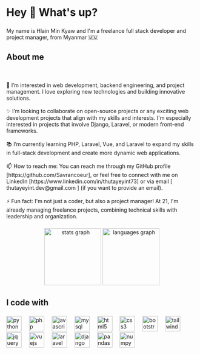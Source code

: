 <h1 align="left">Hey 👋 What's up?</h1>

###

<p align="left">My name is Hlain Min Kyaw and I'm a freelance full stack developer and project manager, from Myanmar 🇲🇲</p>

###

<h2 align="left">About me</h2>

###

<br clear="both">

<p align="left">👀 I’m interested in web development, backend engineering, and project management. I love exploring new technologies and building innovative solutions.<br><br>✨ I’m looking to collaborate on open-source projects or any exciting web development projects that align with my skills and interests. I'm especially interested in projects that involve Django, Laravel, or modern front-end frameworks.<br><br>📚 I’m currently learning PHP, Laravel, Vue, and Laravel to expand my skills in full-stack development and create more dynamic web applications.<br><br>📫 How to reach me: You can reach me through my GitHub profile [https://github.com/Savrancoeur], or feel free to connect with me on LinkedIn [https://www.linkedin.com/in/thutayeyint73] or via email [ thutayeyint.dev@gmail.com ] (if you want to provide an email).<br><br>⚡ Fun fact: I'm not just a coder, but also a project manager! At 21, I'm already managing freelance projects, combining technical skills with leadership and organization.</p>

###

<div align="center">
  <img src="https://github-readme-stats.vercel.app/api?username=HlaingMinKyaw&hide_title=false&hide_rank=false&show_icons=true&include_all_commits=true&count_private=true&disable_animations=false&theme=dracula&locale=en&hide_border=false" height="150" alt="stats graph"  />
  <img src="https://github-readme-stats.vercel.app/api/top-langs?username=HlaingMinKyaw&locale=en&hide_title=false&layout=compact&card_width=320&langs_count=5&theme=dracula&hide_border=false" height="150" alt="languages graph"  />
</div>

###

<h2 align="left">I code with</h2>

###

<div align="left">
  <img src="https://skillicons.dev/icons?i=py" height="40" alt="python logo"  />
  <img width="12" />
  <img src="https://skillicons.dev/icons?i=php" height="40" alt="php logo"  />
  <img width="12" />
  <img src="https://skillicons.dev/icons?i=js" height="40" alt="javascript logo"  />
  <img width="12" />
  <img src="https://skillicons.dev/icons?i=mysql" height="40" alt="mysql logo"  />
  <img width="12" />
  <img src="https://skillicons.dev/icons?i=html" height="40" alt="html5 logo"  />
  <img width="12" />
  <img src="https://skillicons.dev/icons?i=css" height="40" alt="css3 logo"  />
  <img width="12" />
  <img src="https://skillicons.dev/icons?i=bootstrap" height="40" alt="bootstrap logo"  />
  <img width="12" />
  <img src="https://skillicons.dev/icons?i=tailwind" height="40" alt="tailwindcss logo"  />
  <img width="12" />
  <img src="https://skillicons.dev/icons?i=jquery" height="40" alt="jquery logo"  />
  <img width="12" />
  <img src="https://skillicons.dev/icons?i=vue" height="40" alt="vuejs logo"  />
  <img width="12" />
  <img src="https://skillicons.dev/icons?i=laravel" height="40" alt="laravel logo"  />
  <img width="12" />
  <img src="https://skillicons.dev/icons?i=django" height="40" alt="django logo"  />
  <img width="12" />
  <img src="https://cdn.simpleicons.org/pandas/150458" height="40" alt="pandas logo"  />
  <img width="12" />
  <img src="https://cdn.simpleicons.org/numpy/013243" height="40" alt="numpy logo"  />  
</div>

###
